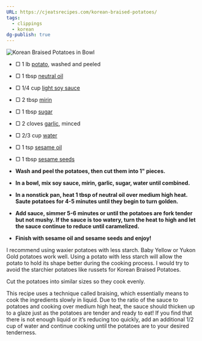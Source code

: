 ```yaml
---
URL: https://cjeatsrecipes.com/korean-braised-potatoes/
tags:
  - clippings
  - korean
dg-publish: true
---
```

![Korean Braised Potatoes in Bowl](https://cjeatsrecipes.com/wp-content/uploads/2022/05/Korean-Braised-Potatoes-Plated-684x1024.jpg)

- ▢ 1 lb [potato](https://goto.walmart.com/c/2773249/565706/9383?subid1=626c21130c988676efa6d01a&subid2=https%3A%2F%2Fcjeatsrecipes.com%2Fkorean-braised-potatoes%2F&sharedid=CJ+Eats+Recipes&subid3=https%3A%2F%2Fwww.walmart.com%2Fip%2FYellow-Potatoes-Whole-Fresh-5lb-Bag%2F184310759%3FclassType%3DVARIANT%26from%3D%252Fsearch%26aflt%3Dplt%257Clm&u=https%3A%2F%2Fwww.walmart.com%2Fip%2FYellow-Potatoes-Whole-Fresh-5lb-Bag%2F184310759%3FclassType%3DVARIANT%26from%3D%252Fsearch%26aflt%3Dplt%257Clm), washed and peeled
- ▢ 1 tbsp [neutral oil](https://amzn.to/49T8m46)
- ▢ 1/4 cup [light soy sauce](https://amzn.to/48Jd3Oc)
- ▢ 2 tbsp [mirin](https://amzn.to/4eLiKgq)
- ▢ 1 tbsp [sugar](https://amzn.to/3YKtBkz)
- ▢ 2 cloves [garlic](https://amzn.to/4hKSHrX), minced
- ▢ 2/3 cup [water](https://amzn.to/4fsKNSD)
- ▢ 1 tsp [sesame oil](https://amzn.to/47hOvKZ)
- ▢ 1 tbsp [sesame seeds](https://amzn.to/3PzJUwy)

- **Wash and peel the potatoes, then cut them into 1" pieces.**
- **In a bowl, mix soy sauce, mirin, garlic, sugar, water until combined.**
- **In a nonstick pan, heat 1 tbsp of neutral oil over medium high heat. Saute potatoes for 4-5 minutes until they begin to turn golden.**
- **Add sauce, simmer 5-6 minutes or until the potatoes are fork tender but not mushy. If the sauce is too watery, turn the heat to high and let the sauce continue to reduce until caramelized.**
- **Finish with sesame oil and sesame seeds and enjoy!**

I recommend using waxier potatoes with less starch. Baby Yellow or Yukon Gold potatoes work well. Using a potato with less starch will allow the potato to hold its shape better during the cooking process. I would try to avoid the starchier potatoes like russets for Korean Braised Potatoes.

Cut the potatoes into similar sizes so they cook evenly. 

This recipe uses a technique called braising, which essentially means to cook the ingredients slowly in liquid. Due to the ratio of the sauce to potatoes and cooking over medium high heat, the sauce should thicken up to a glaze just as the potatoes are tender and ready to eat! If you find that there is not enough liquid or it’s reducing too quickly, add an additional 1/2 cup of water and continue cooking until the potatoes are to your desired tenderness.